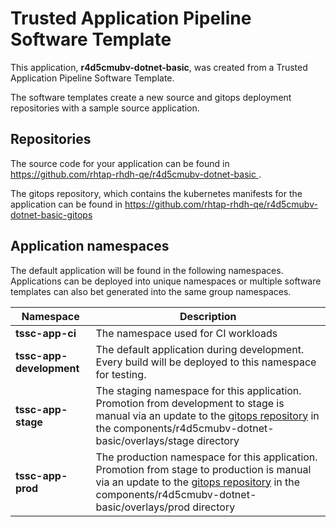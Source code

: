 # Trusted Application Pipeline Software Template

This application, **r4d5cmubv-dotnet-basic**, was created from a Trusted Application Pipeline Software Template.

The software templates create a new source and gitops deployment repositories with a sample source application. 

## Repositories

The source code for your application can be found in [https://github.com/rhtap-rhdh-qe/r4d5cmubv-dotnet-basic ](https://github.com/rhtap-rhdh-qe/r4d5cmubv-dotnet-basic ).
 
The gitops repository, which contains the kubernetes manifests for the application can be found in 
[https://github.com/rhtap-rhdh-qe/r4d5cmubv-dotnet-basic-gitops ](https://github.com/rhtap-rhdh-qe/r4d5cmubv-dotnet-basic-gitops ) 

## Application namespaces 

The default application will be found in the following namespaces. Applications can be deployed into unique namespaces or multiple software templates can also bet generated into the same group namespaces.  

|  Namespace   |  Description   |  
| -------- | -------- |
| **tssc-app-ci** | The namespace used for CI workloads |
| **tssc-app-development** | The default application during development. Every build will be deployed to this namespace for testing. |
| **tssc-app-stage** | The staging namespace for this application. Promotion from development to stage is manual via an update to the [gitops repository](https://github.com/rhtap-rhdh-qe/r4d5cmubv-dotnet-basic-gitops ) in the components/r4d5cmubv-dotnet-basic/overlays/stage directory |
| **tssc-app-prod** | The production namespace for this application. Promotion from stage to production is manual via an update to the [gitops repository](https://github.com/rhtap-rhdh-qe/r4d5cmubv-dotnet-basic-gitops ) in the components/r4d5cmubv-dotnet-basic/overlays/prod directory |
